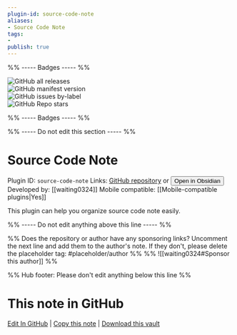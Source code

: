 ```yaml
---
plugin-id: source-code-note
aliases:
- Source Code Note
tags: 
- 
publish: true
---
```


%% ----- Badges ----- %%

![GitHub all releases](https://img.shields.io/github/downloads/waiting0324/obsidian-code-note/total?color=573E7A&logo=github&style=for-the-badge)   
![GitHub manifest version](https://img.shields.io/github/manifest-json/v/waiting0324/obsidian-code-note?color=573E7A&logo=github&style=for-the-badge)   
![GitHub issues by-label](https://img.shields.io/github/issues/waiting0324/obsidian-code-note/help%20wanted?color=573E7A&logo=github&style=for-the-badge)   
![GitHub Repo stars](https://img.shields.io/github/stars/waiting0324/obsidian-code-note?color=573E7A&logo=github&style=for-the-badge)

%% ----- Badges ----- %%

%% ----- Do not edit this section ----- %%

# Source Code Note

Plugin ID: `source-code-note`
Links: [GitHub repository](https://github.com/waiting0324/obsidian-code-note) or [<button id=HH>Open in Obsidian</button>](obsidian://show-plugin?id=source-code-note)
Developed by: [[waiting0324]]
Mobile compatible: [[Mobile-compatible plugins|Yes]]

This plugin can help you organize source code note easily.

%% ----- Do not edit anything above this line ----- %% 

%% Does the repository or author have any sponsoring links? Uncomment the next line and add them to the author's note. If they don't, please delete the placeholder tag: #placeholder/author %%
%% ![[waiting0324#Sponsor this author]] %%

%% Hub footer: Please don't edit anything below this line %%

# This note in GitHub

<span class="git-footer">[Edit In GitHub](https://github.dev/obsidian-community/obsidian-hub/blob/main/02%20-%20Community%20Expansions/02.05%20All%20Community%20Expansions/Plugins/source-code-note.md "git-hub-edit-note") | [Copy this note](https://raw.githubusercontent.com/obsidian-community/obsidian-hub/main/02%20-%20Community%20Expansions/02.05%20All%20Community%20Expansions/Plugins/source-code-note.md "git-hub-copy-note") | [Download this vault](https://github.com/obsidian-community/obsidian-hub/archive/refs/heads/main.zip "git-hub-download-vault") </span>
